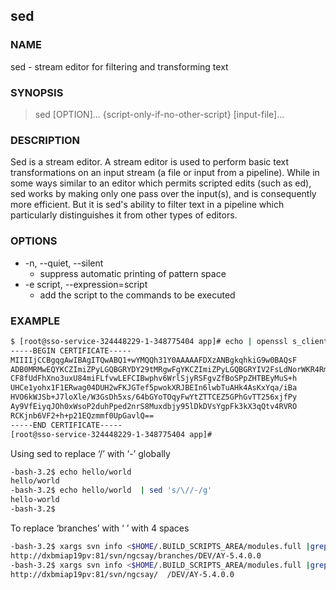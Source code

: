 ## sed
 

### NAME

sed - stream editor for filtering and transforming text

### SYNOPSIS

> sed [OPTION]... {script-only-if-no-other-script} [input-file]...

### DESCRIPTION

Sed  is a stream editor.  A stream editor is used to perform basic text transformations on an input stream (a file or input from a pipeline).  While in some ways similar to an editor which permits scripted edits (such as ed), sed works by making only one pass over the input(s), and is consequently more efficient.  But it is sed's ability to filter text in a pipeline which particularly distinguishes it from other types of editors.

### OPTIONS

* -n, --quiet, --silent
  * suppress automatic printing of pattern space
* -e script, --expression=script
  * add the script to the commands to be executed


### EXAMPLE

```bash
$ [root@sso-service-324448229-1-348775404 app]# echo | openssl s_client -connect qa.iam.platform.prod.company.com:443 2>&1 | sed -n  '/-BEGIN CERTIFICATE-/,/-END CERTIFICATE-/p'
-----BEGIN CERTIFICATE-----
MIIIIjCCBgqgAwIBAgITQwABQ1+wYMQQh31Y0AAAAAFDXzANBgkqhkiG9w0BAQsF
ADB0MRMwEQYKCZImiZPyLGQBGRYDY29tMRgwFgYKCZImiZPyLGQBGRYIV2FsLdNorWKR4Rmw9aYU3lF2E6HhGhIElg5FufBlZB7zA6hT0WqCkqh3TVaiOXeksGf1r
CF8fUdFhXno3uxU84miFLfvwLEFCIBwphv6WrlSjyRSFgvZfBoSPpZHTBEyMuS+h
UHCe1yohx1F1ERwag04DUH2wFKJGTef5pwokXRJBEIn6lwbTuAHk4AsKxYqa/iBa
HVO6kWJSb+J7loXle/W3GsDh5xs/64bGYoTOqyFwYtZTTCEZ5GPhGvTT256xjfPy
Ay9VfEiyqJOh0xWsoP2duhPped2nrS8Muxdbjy95lDkDVsYgpFk3kX3qQtv4RVRO
RCKjnb6VF2+h+p21EQzmmf0UpGavlQ==
-----END CERTIFICATE-----
[root@sso-service-324448229-1-348775404 app]#
```

Using sed to replace ‘/’ with ‘-’ globally

```bash
-bash-3.2$ echo hello/world
hello/world
-bash-3.2$ echo hello/world  | sed 's/\//-/g'
hello-world
-bash-3.2$
```

To replace ‘branches’ with ‘    ’ with 4 spaces

```bash
-bash-3.2$ xargs svn info <$HOME/.BUILD_SCRIPTS_AREA/modules.full |grep "^URL" | awk '{print $NF}'
http://dxbmiap19pv:81/svn/ngcsay/branches/DEV/AY-5.4.0.0
-bash-3.2$ xargs svn info <$HOME/.BUILD_SCRIPTS_AREA/modules.full |grep "^URL"|awk '{print $NF}'|sed 's/branches/  /g'
http://dxbmiap19pv:81/svn/ngcsay/  /DEV/AY-5.4.0.0
```